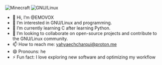 

![Minecraft](https://media4.giphy.com/media/v1.Y2lkPTc5MGI3NjExYTQ2dWZ1MXFuOXY4MGI0NTZ5OWthcG10cTNsN2NnbHowN3FtM3BvNiZlcD12MV9pbnRlcm5hbF9naWZfYnlfaWQmY3Q9dg/k7rvJoAgijk9qxyCKy/giphy.gif)  ![GNU/Linux](https://media0.giphy.com/media/v1.Y2lkPTc5MGI3NjExbWRqOXl4MzdwNTJnaTZ3N3hlZTRvaG9zdXc2dGt0dnBsd3gxbWUycyZlcD12MV9pbnRlcm5hbF9naWZfYnlfaWQmY3Q9Zw/46hMzlIbVpWPJAWdUY/giphy.gif)

- 👋 Hi, I’m @EMOVOX
- 👀 I’m interested in GNU/Linux and programming.
- 🌱 I’m currently learning C after learning Python.
- 💞️ I’m looking to collaborate on open-source projects and contribute to the GNU/Linux community.
- 📫 How to reach me: yahyaechcharqui@proton.me
- 😄 Pronouns: he
- ⚡ Fun fact: I love exploring new software and optimizing my workflow
